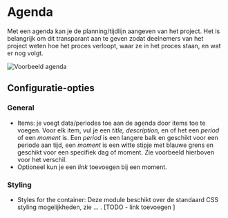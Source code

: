 # Agenda

Met een agenda kan je de planning/tijdlijn aangeven van het project. Het is belangrijk om dit transparant aan te geven zodat deelnemers van het project weten hoe het proces verloopt, waar ze in het proces staan, en wat er nog volgt.

![Voorbeeld agenda](https://lh6.googleusercontent.com/HLqwa0x7bUqs2H7ANls09iUcI2YzkprwvRXLLD4vvXTou-kwngsvlcGyXiUx0fVP\_ODXMbOnXGZ42K6qTSwntZrWXKaNUdSK77w0fVXVb-tAIZGz5piTRsqQn3fcDqprtGI6Vmqq)

## Configuratie-opties

### General

* Items: je voegt data/periodes toe aan de agenda door items toe te voegen. Voor elk item, vul je een _title, description,_ en of het een _period_ of een _moment_ is. Een _period_ is een langere balk en geschikt voor een periode aan tijd, een _moment_ is een witte stipje met blauwe grens en geschikt voor een specifiek dag of moment. Zie voorbeeld hierboven voor het verschil.&#x20;
* Optioneel kun je een _link_ toevoegen bij een moment.&#x20;

### Styling&#x20;

* Styles for the container: Deze module beschikt over de standaard CSS styling mogelijkheden, zie … . \[TODO - link toevoegen ]
